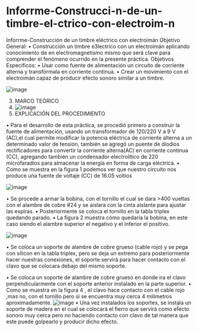 # Inforrme-Construcci-n-de-un-timbre-el-ctrico-con-electroim-n
Inforrme-Construcción de un timbre eléctrico con electroimán
Objetivo General:
•	Construcción  un timbre e3lectrico con un electroimán aplicando conocimiento de en electromagnetismo mismo que será clave para comprender el fenómeno ocurrido en la presente práctica.
Objetivos Específicos:
•	Usar como fuente de alimentación un circuito de corriente alterna y transfórmala en corriente continua.
•	Crear un movimiento con el electroimán capaz de producir efecto sonoro similar a un timbre.

![image](https://user-images.githubusercontent.com/93946423/156944863-8ebab911-9a1f-49a3-9597-0ebaa6b88eeb.png)



3. MARCO TEÓRICO
4. ![image](https://user-images.githubusercontent.com/93946423/156944702-8cb6aa59-6569-4745-bad0-e7b826b4e1f6.png)
4. EXPLICACIÓN DEL PROCEDIMIENTO

•	Para el desarrollo de esta práctica, se procedió primero a construir la fuente de alimentación, usando un transformador de 120/220 V a 9 V (AC),el cual permite modificar la potencia eléctrica de corriente alterna a un determinado valor de tensión, también se agregó un puente de diodios rectificadores para convertir la corriente alterna(AC) en corriente continua (CC), agregando también un condensador electrolítico de 220 microfaradios para almacenar la energía en forma de carga eléctrica.
•	Como se muestra en la figura 1 podemos ver que nuestro circuito nos produce una fuente de voltaje (CC) de 16.05 voltios

![image](https://user-images.githubusercontent.com/93946423/156945665-9484beaa-e7eb-4c57-a78a-a9fcffb14e61.png)

•	Se procede a armar la bobina, con el tornillo el cual se dara >400 vueltas con el alambre de cobre #24 y se aislara con la cinta aislante para ajustar las espiras.
•	Posteriormente se coloca el tornillo en la tabla triplex quedando parado.
•	La figura 2 muestra cómo quedaría la bobina, en este caso siendo el alambre superior el negativo y el inferior el positivo.

![image](https://user-images.githubusercontent.com/93946423/156945677-0828d8c0-0391-4a68-9dcc-06b51853bae5.png)

•	Se coloca un soporte de alambre de cobre grueso (cable rojo)  y se pega con silicon en la tabla triplex, pero se deja un extremo para posteriormente hacer nuestras conexiones, el soporte servirá para hacer contacto con el clavo que se colocara debajo del mismo soporte.

•	Se coloca un soporte de alambre de cobre  grueso en donde ira el clavo perpendicularmente con el soporte anterior instalado en la parte superior.
•	Como se muestra en la figura 4 , el clavo hace contacto con el cable rojo ,mas no, con el tornillo pero si se encuentra muy cerca 4 milímetros aproximadamente. 
![image](https://user-images.githubusercontent.com/93946423/156945706-e26944de-9f5f-4d23-85f5-1a76bf87bdee.png)
•	Una vez instalados los soportes, se instala un soporte de madera en el cual se colocará el fierro que servirá como efecto sonoro muy cerca pero no haciendo contacto con clavo de tal manera que este puede golpearlo y producir dicho efecto. 
